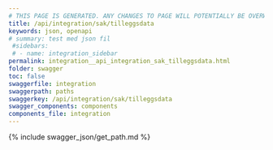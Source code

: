 ```yaml
---
# THIS PAGE IS GENERATED. ANY CHANGES TO PAGE WILL POTENTIALLY BE OVERWRITTEN.
title: /api/integration/sak/tilleggsdata
keywords: json, openapi
# summary: test med json fil
 #sidebars: 
 # - name: integration_sidebar
permalink: integration__api_integration_sak_tilleggsdata.html
folder: swagger
toc: false
swaggerfile: integration
swaggerpath: paths
swaggerkey: /api/integration/sak/tilleggsdata
swagger_components: components
components_file: integration
---
```

{% include swagger_json/get_path.md %}
